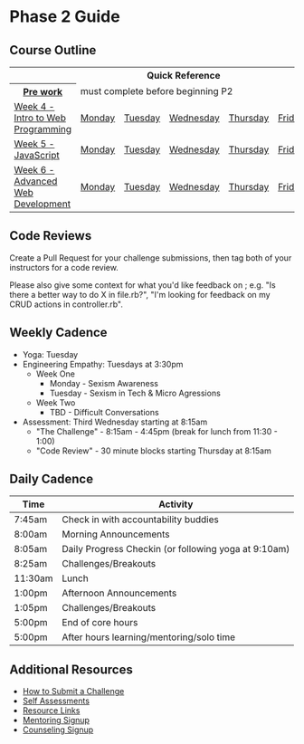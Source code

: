 # Phase 2 Guide

## Course Outline

<table>
  <tr>
    <th colspan="7">Quick Reference</th>
  </tr>

  <tr>
    <th><a href="./week-4#pre-work">Pre work</a></th>
    <td colspan="6">must complete before beginning P2</td>
  </tr>

  <tr>
    <td><a href="./week-4/">Week 4 - Intro to Web Programming</a></td>
    <td><a href="./week-4#monday">Monday</a></a></td>
    <td><a href="./week-4#tuesday">Tuesday</a></td>
    <td><a href="./week-4#wednesday">Wednesday</a></td>
    <td><a href="./week-4#thursday">Thursday</a></td>
    <td><a href="./week-4#friday">Friday</a></td>
    <td><a href="./week-4#weekend">Weekend</a></td>
  </tr>

  <tr>
    <td><a href="./week-5">Week 5 - JavaScript</a></td>
    <td><a href="./week-5#monday">Monday</a></a></td>
    <td><a href="./week-5#tuesday">Tuesday</a></td>
    <td><a href="./week-5#wednesday">Wednesday</a></td>
    <td><a href="./week-5#thursday">Thursday</a></td>
    <td><a href="./week-5#friday">Friday</a></td>
    <td><a href="./week-5#weekend">Weekend</a></td>
  </tr>

  <tr>
    <td><a href="./week-6">Week 6 - Advanced Web Development</a></td>
    <td><a href="./week-6#monday">Monday</a></a></td>
    <td><a href="./week-6#tuesday">Tuesday</a></td>
    <td><a href="./week-6#wednesday">Wednesday</a></td>
    <td><a href="./week-6#thursday">Thursday</a></td>
    <td><a href="./week-6#friday">Friday</a></td>
    <td><a href="./week-6#weekend">Weekend</a></td>
  </tr>
</table>

## Code Reviews

Create a Pull Request for your challenge submissions, then tag both of your instructors for a code review.

Please also give some context for what you'd like feedback on ; e.g. "Is there a better way to do X in file.rb?", "I'm looking for feedback on my CRUD actions in controller.rb".

## Weekly Cadence

- Yoga: Tuesday
- Engineering Empathy: Tuesdays at 3:30pm
  - Week One
    - Monday - Sexism Awareness
    - Tuesday - Sexism in Tech & Micro Agressions
  - Week Two
    - TBD - Difficult Conversations
- Assessment: Third Wednesday starting at 8:15am
  - "The Challenge" - 8:15am - 4:45pm (break for lunch from 11:30 - 1:00)
  - "Code Review" - 30 minute blocks starting Thursday at 8:15am

## Daily Cadence

Time    | Activity
---     | ---
7:45am  | Check in with accountability buddies
8:00am  | Morning Announcements
8:05am  | Daily Progress Checkin (or following yoga at 9:10am)
8:25am  | Challenges/Breakouts
11:30am | Lunch
1:00pm  | Afternoon Announcements
1:05pm  | Challenges/Breakouts
5:00pm  | End of core hours
5:00pm  | After hours learning/mentoring/solo time

## Additional Resources

- [How to Submit a Challenge](resources/how-to-submit.md)
- [Self Assessments](self-assessments/)
- [Resource Links](resources/)
- [Mentoring Signup](http://mentoring.devbootcamp.com/)
- [Counseling Signup](resources/counseling_instructions.md)
